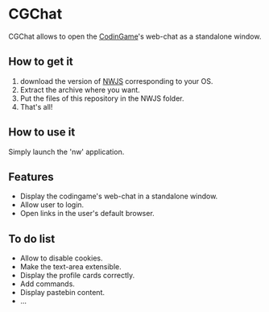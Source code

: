 # CGChat
CGChat allows to open the [CodinGame](https://codingame.com)'s web-chat as a standalone window.

## How to get it
1. download the version of [NWJS](https://nwjs.io/downloads/) corresponding to your OS.
2. Extract the archive where you want.
3. Put the files of this repository in the NWJS folder.
4. That's all!

## How to use it
Simply launch the 'nw' application.

## Features
- Display the codingame's web-chat in a standalone window.
- Allow user to login.
- Open links in the user's default browser.

## To do list
- Allow to disable cookies.
- Make the text-area extensible.
- Display the profile cards correctly.
- Add commands.
- Display pastebin content.
- ...